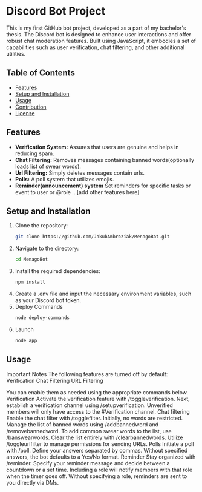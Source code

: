 # Discord Bot Project

This is my first GitHub bot project, developed as a part of my bachelor's thesis. The Discord bot is designed to enhance user interactions and offer robust chat moderation features. Built using JavaScript, it embodies a set of capabilities such as user verification, chat filtering, and other additional utilities.

## Table of Contents

- [Features](#features)
- [Setup and Installation](#setup-and-installation)
- [Usage](#usage)
- [Contribution](#contribution)
- [License](#license)

## Features

- **Verification System:** Assures that users are genuine and helps in reducing spam.
- **Chat Filtering:** Removes messages containing banned words(optionally loads list of swear words).
- **Url Filtering:** Simply deletes messages contain urls.
- **Polls:** A poll system that utilizes emojis.
- **Reminder(announcement) system** Set reminders for specific tasks or event to user or @role
...[add other features here]

## Setup and Installation

1. Clone the repository:
   ```bash
   git clone https://github.com/JakubAmbroziak/MenagoBot.git
2. Navigate to the directory:
   ```bash
   cd MenagoBot
3. Install the required dependencies:
   ```bash
   npm install
3. Create a .env file and input the necessary environment variables, such as your Discord bot token.
4. Deploy Commands
   ```bash
   node deploy-commands
5. Launch
   ```bash
   node app
## Usage
 Important Notes
The following features are turned off by default:
Verification
Chat Filtering
URL Filtering

You can enable them as needed using the appropriate commands below.
Verification
Activate the verification feature with /toggleverification. Next, establish a verification channel using /setupverification. Unverified members will only have access to the #Verification channel.
Chat filtering
Enable the chat filter with /togglefilter. Initially, no words are restricted. Manage the list of banned words using /addbannedword and /removebannedword. To add common swear words to the list, use /banswearwords. Clear the list entirely with /clearbannedwords. Utilize /toggleurlfilter to manage permissions for sending URLs.
Polls
Initiate a poll with /poll. Define your answers separated by commas. Without specified answers, the bot defaults to a Yes/No format.
Reminder
Stay organized with /reminder. Specify your reminder message and decide between a countdown or a set time. Including a role will notify members with that role when the timer goes off. Without specifying a role, reminders are sent to you directly via DMs.

